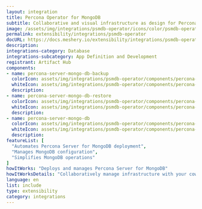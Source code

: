 ```yaml
---
layout: integration
title: Percona Operator for MongoDB
subtitle: Collaborative and visual infrastructure as design for Percona Operator for MongoDB
image: /assets/img/integrations/psmdb-operator/icons/color/psmdb-operator-color.svg
permalink: extensibility/integrations/psmdb-operator
docURL: https://docs.meshery.io/extensibility/integrations/psmdb-operator
description: 
integrations-category: Database
integrations-subcategory: App Definition and Development
registrant: Artifact Hub
components: 
- name: percona-server-mongo-db-backup
  colorIcon: assets/img/integrations/psmdb-operator/components/percona-server-mongo-db-backup/icons/color/percona-server-mongo-db-backup-color.svg
  whiteIcon: assets/img/integrations/psmdb-operator/components/percona-server-mongo-db-backup/icons/white/percona-server-mongo-db-backup-white.svg
  description: 
- name: percona-server-mongo-db-restore
  colorIcon: assets/img/integrations/psmdb-operator/components/percona-server-mongo-db-restore/icons/color/percona-server-mongo-db-restore-color.svg
  whiteIcon: assets/img/integrations/psmdb-operator/components/percona-server-mongo-db-restore/icons/white/percona-server-mongo-db-restore-white.svg
  description: 
- name: percona-server-mongo-db
  colorIcon: assets/img/integrations/psmdb-operator/components/percona-server-mongo-db/icons/color/percona-server-mongo-db-color.svg
  whiteIcon: assets/img/integrations/psmdb-operator/components/percona-server-mongo-db/icons/white/percona-server-mongo-db-white.svg
  description: 
featureList: [
  "Automates Percona Server for MongoDB deployment",
  "Manages MongoDB configuration",
  "Simplifies MongoDB operations"
]
howItWorks: "Deploys and manages Percona Server for MongoDB"
howItWorksDetails: "Collaboratively manage infrastructure with your coworkers synchronously sharing the same designs."
language: en
list: include
type: extensibility
category: integrations
---
```

